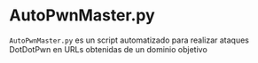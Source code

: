 # AutoPwnMaster.py
`AutoPwnMaster.py` es un script automatizado para realizar ataques DotDotPwn en URLs obtenidas de un dominio objetivo
